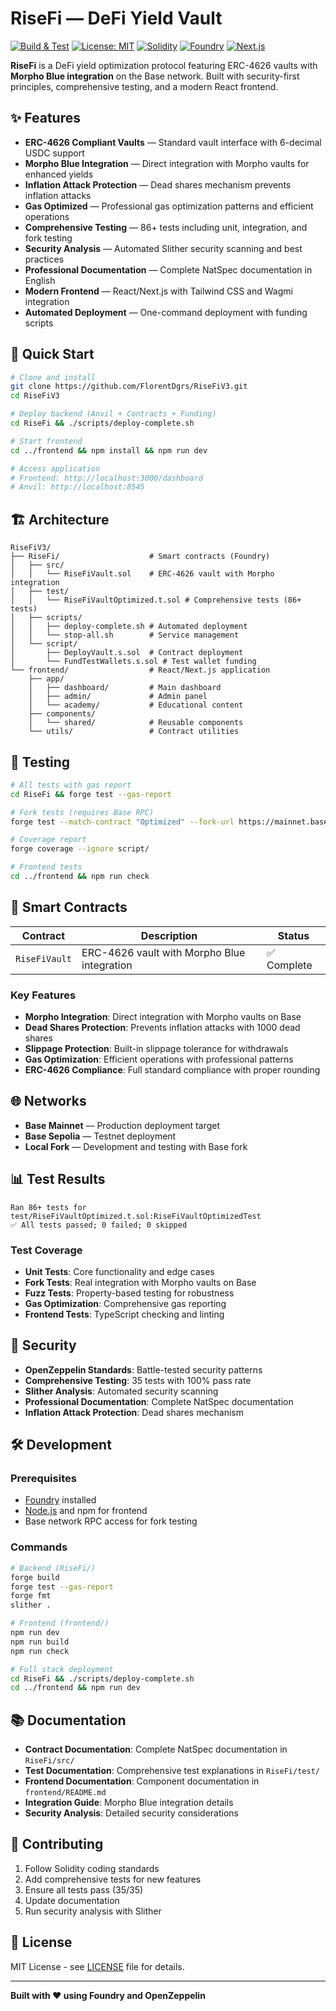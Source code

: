 # RiseFi — DeFi Yield Vault

[![Build & Test](https://github.com/FlorentDgrs/RiseFiV3/actions/workflows/build-and-test.yml/badge.svg)](https://github.com/FlorentDgrs/RiseFiV3/actions/workflows/build-and-test.yml)
[![License: MIT](https://img.shields.io/badge/License-MIT-yellow.svg)](https://opensource.org/licenses/MIT)
[![Solidity](https://img.shields.io/badge/Solidity-0.8.27-blue.svg)](https://docs.soliditylang.org/)
[![Foundry](https://img.shields.io/badge/Built%20with-Foundry-FFDB1C.svg)](https://getfoundry.sh/)
[![Next.js](https://img.shields.io/badge/Frontend-Next.js-black.svg)](https://nextjs.org/)

**RiseFi** is a DeFi yield optimization protocol featuring ERC-4626 vaults with **Morpho Blue integration** on the Base network. Built with security-first principles, comprehensive testing, and a modern React frontend.

## ✨ Features

- **ERC-4626 Compliant Vaults** — Standard vault interface with 6-decimal USDC support
- **Morpho Blue Integration** — Direct integration with Morpho vaults for enhanced yields
- **Inflation Attack Protection** — Dead shares mechanism prevents inflation attacks
- **Gas Optimized** — Professional gas optimization patterns and efficient operations
- **Comprehensive Testing** — 86+ tests including unit, integration, and fork testing
- **Security Analysis** — Automated Slither security scanning and best practices
- **Professional Documentation** — Complete NatSpec documentation in English
- **Modern Frontend** — React/Next.js with Tailwind CSS and Wagmi integration
- **Automated Deployment** — One-command deployment with funding scripts

## 🚀 Quick Start

```bash
# Clone and install
git clone https://github.com/FlorentDgrs/RiseFiV3.git
cd RiseFiV3

# Deploy backend (Anvil + Contracts + Funding)
cd RiseFi && ./scripts/deploy-complete.sh

# Start frontend
cd ../frontend && npm install && npm run dev

# Access application
# Frontend: http://localhost:3000/dashboard
# Anvil: http://localhost:8545
```

## 🏗️ Architecture

```
RiseFiV3/
├── RiseFi/                    # Smart contracts (Foundry)
│   ├── src/
│   │   └── RiseFiVault.sol    # ERC-4626 vault with Morpho integration
│   ├── test/
│   │   └── RiseFiVaultOptimized.t.sol # Comprehensive tests (86+ tests)
│   ├── scripts/
│   │   ├── deploy-complete.sh # Automated deployment
│   │   └── stop-all.sh        # Service management
│   └── script/
│       ├── DeployVault.s.sol  # Contract deployment
│       └── FundTestWallets.s.sol # Test wallet funding
└── frontend/                  # React/Next.js application
    ├── app/
    │   ├── dashboard/         # Main dashboard
    │   ├── admin/             # Admin panel
    │   └── academy/           # Educational content
    ├── components/
    │   └── shared/            # Reusable components
    └── utils/                 # Contract utilities
```

## 🧪 Testing

```bash
# All tests with gas report
cd RiseFi && forge test --gas-report

# Fork tests (requires Base RPC)
forge test --match-contract "Optimized" --fork-url https://mainnet.base.org --fork-block-number 32778110

# Coverage report
forge coverage --ignore script/

# Frontend tests
cd ../frontend && npm run check
```

## 🔧 Smart Contracts

| Contract      | Description                                 | Status      |
| ------------- | ------------------------------------------- | ----------- |
| `RiseFiVault` | ERC-4626 vault with Morpho Blue integration | ✅ Complete |

### Key Features

- **Morpho Integration**: Direct integration with Morpho vaults on Base
- **Dead Shares Protection**: Prevents inflation attacks with 1000 dead shares
- **Slippage Protection**: Built-in slippage tolerance for withdrawals
- **Gas Optimization**: Efficient operations with professional patterns
- **ERC-4626 Compliance**: Full standard compliance with proper rounding

## 🌐 Networks

- **Base Mainnet** — Production deployment target
- **Base Sepolia** — Testnet deployment
- **Local Fork** — Development and testing with Base fork

## 📊 Test Results

```
Ran 86+ tests for test/RiseFiVaultOptimized.t.sol:RiseFiVaultOptimizedTest
✅ All tests passed; 0 failed; 0 skipped
```

### Test Coverage

- **Unit Tests**: Core functionality and edge cases
- **Fork Tests**: Real integration with Morpho vaults on Base
- **Fuzz Tests**: Property-based testing for robustness
- **Gas Optimization**: Comprehensive gas reporting
- **Frontend Tests**: TypeScript checking and linting

## 🔐 Security

- **OpenZeppelin Standards**: Battle-tested security patterns
- **Comprehensive Testing**: 35 tests with 100% pass rate
- **Slither Analysis**: Automated security scanning
- **Professional Documentation**: Complete NatSpec documentation
- **Inflation Attack Protection**: Dead shares mechanism

## 🛠️ Development

### Prerequisites

- [Foundry](https://getfoundry.sh/) installed
- [Node.js](https://nodejs.org/) and npm for frontend
- Base network RPC access for fork testing

### Commands

```bash
# Backend (RiseFi/)
forge build
forge test --gas-report
forge fmt
slither .

# Frontend (frontend/)
npm run dev
npm run build
npm run check

# Full stack deployment
cd RiseFi && ./scripts/deploy-complete.sh
cd ../frontend && npm run dev
```

## 📚 Documentation

- **Contract Documentation**: Complete NatSpec documentation in `RiseFi/src/`
- **Test Documentation**: Comprehensive test explanations in `RiseFi/test/`
- **Frontend Documentation**: Component documentation in `frontend/README.md`
- **Integration Guide**: Morpho Blue integration details
- **Security Analysis**: Detailed security considerations

## 🤝 Contributing

1. Follow Solidity coding standards
2. Add comprehensive tests for new features
3. Ensure all tests pass (35/35)
4. Update documentation
5. Run security analysis with Slither

## 📄 License

MIT License - see [LICENSE](LICENSE) file for details.

---

**Built with ❤️ using Foundry and OpenZeppelin**
